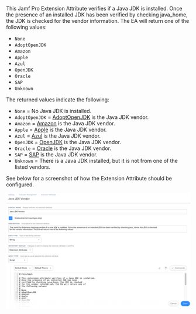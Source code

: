 This Jamf Pro Extension Attribute verifies if a Java JDK is installed. Once the presence of an installed JDK has been verified by checking java_home, the JDK is checked for the vendor information. The EA will return one of the following values:

* `None`
* `AdoptOpenJDK`
* `Amazon`
* `Apple`
* `Azul`
* `OpenJDK`
* `Oracle`
* `SAP`
* `Unknown`

The returned values indicate the following:

* `None` = No Java JDK is installed.
* `AdoptOpenJDK` = [AdoptOpenJDK](https://adoptopenjdk.net) is the Java JDK vendor.
* `Amazon` = [Amazon](https://aws.amazon.com/corretto/) is the Java JDK vendor.
* `Apple` = [Apple](https://support.apple.com/downloads/java) is the Java JDK vendor.
* `Azul` = [Azul](https://www.azul.com/downloads/zulu-community) is the Java JDK vendor.
* `OpenJDK` = [OpenJDK](https://openjdk.java.net) is the Java JDK vendor.
* `Oracle` = [Oracle](https://www.java.com) is the Java JDK vendor.
* `SAP` = [SAP](https://sap.github.io/SapMachine/) is the Java JDK vendor.
* `Unknown` = There is a Java JDK installed, but it is not from one of the listed vendors.

See below for a screenshot of how the Extension Attribute should be configured.

![](Jamf_Pro_Extension_Attribute.png)